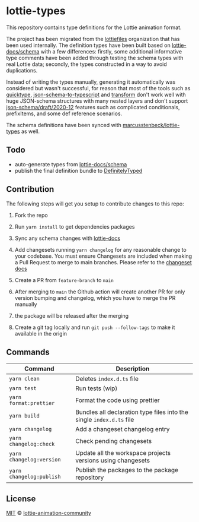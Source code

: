 # lottie-types

This repository contains type definitions for the Lottie animation format.

The project has been migrated from the [lottiefiles](https://github.com/lottiefiles) organization that has been used internally. The definition types have been built based on [lottie-docs/schema](https://lottiefiles.github.io/lottie-docs/schema/) with a few differences: firstly, some
additional informative type comments have been added through testing the schema types with real Lottie data; secondly,
the types constructed in a way to avoid duplications.

Instead of writing the types manually, generating it automatically was considered but wasn't successful, for
reason that most of the tools such as [quicktype](https://quicktype.io/),
[json-schema-to-typescript](https://github.com/bcherny/json-schema-to-typescript) and
[transform](https://github.com/ritz078/transform) don't work well with huge JSON-schema structures with many nested
layers and don't support [json-schema/draft/2020-12](https://json-schema.org/draft/2020-12/release-notes.html) features
such as complicated conditionals, prefixItems, and some def reference scenarios.

The schema definitions have been synced with [marcusstenbeck/lottie-types](https://github.com/marcusstenbeck/lottie-types) as well.

## Todo

- auto-generate types from [lottie-docs/schema](https://lottiefiles.github.io/lottie-docs/schema/)
- publish the final definition bundle to [DefinitelyTyped](https://github.com/DefinitelyTyped/DefinitelyTyped)

## Contribution

The following steps will get you setup to contribute changes to this repo:

1. Fork the repo

2. Run `yarn install` to get dependencies packages

3. Sync any schema changes with [lottie-docs](https://github.com/LottieFiles/lottie-docs)

4. Add changesets running `yarn changelog` for any reasonable change to your codebase. You must ensure Changesets are
   included when making a Pull Request to merge to main branches. Please refer to the [changeset docs](https://github.com/changesets/changesets)

5. Create a PR from `feature-branch` to `main`

6. After merging to `main` the Github action will create another PR for only version bumping and changelog, which you
   have to merge the PR manually

7. the package will be released after the merging

8. Create a git tag locally and run `git push --follow-tags` to make it available in the origin

## Commands

| Command                  | Description                                                          |
| ------------------------ | -------------------------------------------------------------------- |
| `yarn clean`             | Deletes `index.d.ts` file                                            |
| `yarn test`              | Run tests (wip)                                                      |
| `yarn format:prettier`   | Format the code using prettier                                       |
| `yarn build`             | Bundles all declaration type files into the single `index.d.ts` file |
| `yarn changelog`         | Add a changeset changelog entry                                      |
| `yarn changelog:check`   | Check pending changesets                                             |
| `yarn changelog:version` | Update all the workspace projects versions using changesets          |
| `yarn changelog:publish` | Publish the packages to the package repository                       |

## License

[MIT](./LICENSE) © [lottie-animation-community](https://github.com/lottie-animation-community)
